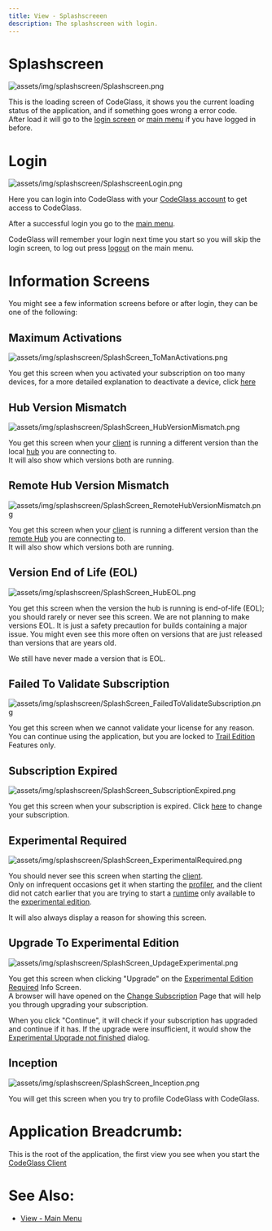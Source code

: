 ```yaml
---
title: View - Splashscreeen
description: The splashscreen with login.
---
```

# Splashscreen
![assets/img/splashscreen/Splashscreen.png](../../assets/img/Splashscreen/Splashscreen.png)

This is the loading screen of CodeGlass, it shows you the current loading status of the application, and if something goes wrong a error code.  
After load it will go to the [login screen](#login) or [main menu](mainwindow.md) if you have logged in before. 

# Login
![assets/img/splashscreen/SplashscreenLogin.png](../../assets/img/Splashscreen/SplashscreenLogin.png)

Here you can login into CodeGlass with your [CodeGlass account](../Others/Account.md#licensespring-codeglass-account) to get access to CodeGlass.

After a successful login you go to the [main menu](mainwindow.md).

CodeGlass will remember your login next time you start so you will skip the login screen, to log out press [logout](../views/mainwindow/application.md) on the main menu.

# Information Screens
You might see a few information screens before or after login, they can be one of the following:


## Maximum Activations
![assets/img/splashscreen/SplashScreen_ToManActivations.png](../../assets/img/Splashscreen/SplashScreen_ToManActivations.png)

You get this screen when you activated your subscription on too many devices, for a more detailed explanation to deactivate a device, click [here](../Others/CodeGlassLicensePortal.md#deactivate-devices)


## Hub Version Mismatch
![assets/img/splashscreen/SplashScreen_HubVersionMismatch.png](../../assets/img/Splashscreen/SplashScreen_HubVersionMismatch.png)

You get this screen when your [client](../features/CodeGlassClient.md) is running a different version than the local [hub](../features/CodeGlassHub.md) you are connecting to.<br/>
It will also show which versions both are running.



## Remote Hub Version Mismatch
![assets/img/splashscreen/SplashScreen_RemoteHubVersionMismatch.png](../../assets/img/Splashscreen/SplashScreen_RemoteHubVersionMismatch.png)

You get this screen when your [client](../features/CodeGlassClient.md) is running a different version than the [remote Hub](../features/CodeGlassHub.md#remote) you are connecting to.<br/>
It will also show which versions both are running.


## Version End of Life (EOL)
![assets/img/splashscreen/SplashScreen_HubEOL.png](../../assets/img/Splashscreen/SplashScreen_HubEOL.png)

You get this screen when the version the hub is running is end-of-life (EOL); you should rarely or never see this screen.
We are not planning to make versions EOL. It is just a safety precaution for builds containing a major issue.
You might even see this more often on versions that are just released than versions that are years old.

We still have never made a version that is EOL.



## Failed To Validate Subscription
![assets/img/splashscreen/SplashScreen_FailedToValidateSubscription.png](../../assets/img/Splashscreen/SplashScreen_FailedToValidateSubscription.png)

You get this screen when we cannot validate your license for any reason. You can continue using the application, but you are locked to [Trail Edition](../Editions/Trail.md) Features only.

## Subscription Expired
![assets/img/splashscreen/SplashScreen_SubscriptionExpired.png](../../assets/img/Splashscreen/SplashScreen_SubscriptionExpired.png)

You get this screen when your subscription is expired. Click [here](../Others/ChangeSubscription.md) to change your subscription.

## Experimental Required
![assets/img/splashscreen/SplashScreen_ExperimentalRequired.png](../../assets/img/Splashscreen/SplashScreen_ExperimentalRequired.png)


You should never see this screen when starting the [client](../features/CodeGlassClient.md). <br/>
Only on infrequent occasions get it when starting the [profiler](../features/CodeGlassProfilers.md), and the client did not catch earlier that you are trying to start a [runtime](../features/supportedruntimes.md) only available to the [experimental edition](../Editions/Experimental.md).

It will also always display a reason for showing this screen.



## Upgrade To Experimental Edition
![assets/img/splashscreen/SplashScreen_UpdageExperimental.png](../../assets/img/Splashscreen/SplashScreen_UpdageExperimental.png)

You get this screen when clicking "Upgrade" on the [Experimental Edition Required](#experimental-required) Info Screen. <br/>
A browser will have opened on the [Change Subscription](../Others/ChangeSubscription.md) Page that will help you through upgrading your subscription.

When you click "Continue", it will check if your subscription has upgraded and continue if it has. If the upgrade were insufficient, it would show the [Experimental Upgrade not finished](../views/Dialogs.md#upgrade-to-experimental-edition-not-finished) dialog.


## Inception
![assets/img/splashscreen/SplashScreen_Inception.png](../../assets/img/Splashscreen/SplashScreen_Inception.png)

You will get this screen when you try to profile CodeGlass with CodeGlass.

# Application Breadcrumb:
This is the root of the application, the first view you see when you start the [CodeGlass Client](../features/CodeGlassClient.md)


# See Also:
- [View - Main Menu](mainwindow.md)

